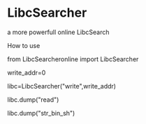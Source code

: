 # LibcSearcher
a more powerfull online LibcSearch

How to use

from LibcSearcheronline import LibcSearcher

write_addr=0

libc=LibcSearcher("write",write_addr)

libc.dump("read")

libc.dump("str_bin_sh")
